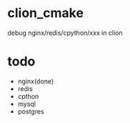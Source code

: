 # clion_cmake
debug nginx/redis/cpython/xxx in clion

# todo
* nginx(done)
* redis
* cpthon
* mysql
* postgres

